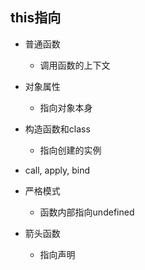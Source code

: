 ## this指向
+ 普通函数
  + 调用函数的上下文
+ 对象属性
  + 指向对象本身
+ 构造函数和class
  + 指向创建的实例
+ call, apply, bind

+ 严格模式
  + 函数内部指向undefined
+ 箭头函数
  + 指向声明